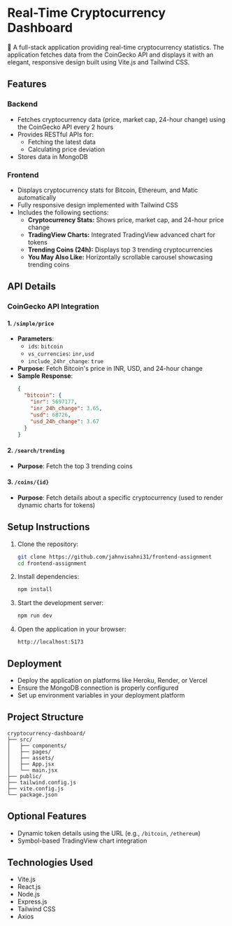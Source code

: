 # Real-Time Cryptocurrency Dashboard

🚀 A full-stack application providing real-time cryptocurrency statistics. The application fetches data from the CoinGecko API and displays it with an elegant, responsive design built using Vite.js and Tailwind CSS.

## Features

### Backend
- Fetches cryptocurrency data (price, market cap, 24-hour change) using the CoinGecko API every 2 hours
- Provides RESTful APIs for:
  - Fetching the latest data
  - Calculating price deviation
- Stores data in MongoDB

### Frontend
- Displays cryptocurrency stats for Bitcoin, Ethereum, and Matic automatically
- Fully responsive design implemented with Tailwind CSS
- Includes the following sections:
  - **Cryptocurrency Stats:** Shows price, market cap, and 24-hour price change
  - **TradingView Charts:** Integrated TradingView advanced chart for tokens
  - **Trending Coins (24h):** Displays top 3 trending cryptocurrencies
  - **You May Also Like:** Horizontally scrollable carousel showcasing trending coins

## API Details

### CoinGecko API Integration

#### 1. `/simple/price`
- **Parameters**:
  - `ids`: `bitcoin`
  - `vs_currencies`: `inr,usd`
  - `include_24hr_change`: `true`
- **Purpose**: Fetch Bitcoin's price in INR, USD, and 24-hour change
- **Sample Response**:
  ```json
  {
    "bitcoin": {
      "inr": 5697177,
      "inr_24h_change": 3.65,
      "usd": 68726,
      "usd_24h_change": 3.67
    }
  }
  ```

#### 2. `/search/trending`
- **Purpose**: Fetch the top 3 trending coins

#### 3. `/coins/{id}`
- **Purpose**: Fetch details about a specific cryptocurrency (used to render dynamic charts for tokens)

## Setup Instructions

1. Clone the repository:
   ```bash
   git clone https://github.com/jahnvisahni31/frontend-assignment
   cd frontend-assignment
   ```

2. Install dependencies:
   ```bash
   npm install
   ```

4. Start the development server:
   ```bash
   npm run dev
   ```

5. Open the application in your browser:
   ```
   http://localhost:5173
   ```

## Deployment
- Deploy the application on platforms like Heroku, Render, or Vercel
- Ensure the MongoDB connection is properly configured
- Set up environment variables in your deployment platform

## Project Structure
```
cryptocurrency-dashboard/
├── src/
│   ├── components/
│   ├── pages/
│   ├── assets/
│   ├── App.jsx
│   └── main.jsx
├── public/
├── tailwind.config.js
├── vite.config.js
└── package.json
```

## Optional Features
- Dynamic token details using the URL (e.g., `/bitcoin`, `/ethereum`)
- Symbol-based TradingView chart integration

## Technologies Used
- Vite.js
- React.js
- Node.js
- Express.js
- Tailwind CSS
- Axios
